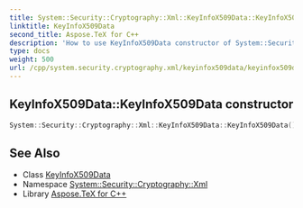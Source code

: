 ```yaml
---
title: System::Security::Cryptography::Xml::KeyInfoX509Data::KeyInfoX509Data constructor
linktitle: KeyInfoX509Data
second_title: Aspose.TeX for C++
description: 'How to use KeyInfoX509Data constructor of System::Security::Cryptography::Xml::KeyInfoX509Data class in C++.'
type: docs
weight: 500
url: /cpp/system.security.cryptography.xml/keyinfox509data/keyinfox509data/
---
```

## KeyInfoX509Data::KeyInfoX509Data constructor




```cpp
System::Security::Cryptography::Xml::KeyInfoX509Data::KeyInfoX509Data()
```

## See Also

* Class [KeyInfoX509Data](../)
* Namespace [System::Security::Cryptography::Xml](../../)
* Library [Aspose.TeX for C++](../../../)
